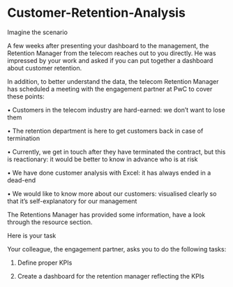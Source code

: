# Customer-Retention-Analysis

Imagine the scenario

A few weeks after presenting your dashboard to the management, the Retention Manager from the telecom reaches out to you directly. He was impressed by your work and asked if you can put together a dashboard about customer retention.

In addition, to better understand the data, the telecom Retention Manager has scheduled a meeting with the engagement partner at PwC to cover these points:

•	Customers in the telecom industry are hard-earned: we don’t want to lose them

•	The retention department is here to get customers back in case of termination 

•	Currently, we get in touch after they have terminated the contract, but this is reactionary: it would be better to know in advance who is at risk 

•	We  have done customer analysis with Excel: it has always ended in a dead-end

•	We would like to know more about our customers: visualised clearly so that it’s self-explanatory for our management

The Retentions Manager has provided some information, have a look through the resource section.

Here is your task

Your colleague, the engagement partner, asks you to do the following tasks:

1.	Define proper KPIs

2.	Create a dashboard for the retention manager reflecting the KPIs
